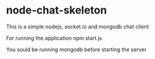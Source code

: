 # node-chat-skeleton
This is a simple nodejs, socket.io and mongodb chat client

For running the application
npm start.js

You sould be running mongodb before starting the server
